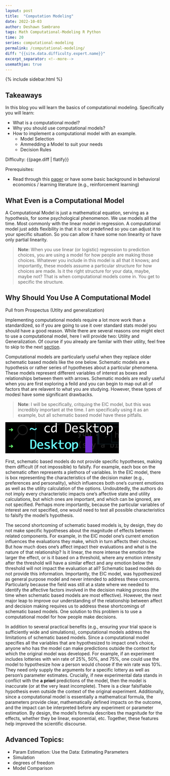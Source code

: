 ```yaml
---
layout: post
title:  "Computation Modeling"
date: 2022-10-03
author: Deshawn Sambrano
tags: Math Computational-Modeling R Python
time: 20
series: computational-modeling
permalink: /computational-modeling/
diff: "{{site.data.difficulty.expert.name}}"
excerpt_separator: <!--more-->
usemathjax: true
---
```


{% include sidebar.html %}

## Takeaways

In this blog you will learn the basics of computational modeling. Specifically you will learn:
- What is a computational model?
- Why you should use computational models?
- How to implement a computational model with an example.
  - Model Selection
  - Ammedding a Model to suit your needs
  - Decision Rules

Difficulty: <span class="{{page.diff | flatify}}">{{page.diff | flatify}}</span>

Prerequisites:
- Read through this [paper][holt] or have some basic background in behavioral economics / learning literature (e.g., reinforcement learning)


## What Even is a Computational Model
<!-- excerpt-start -->

A Computational Model is just a mathematical equation, serving as a hypothesis, for some psychological phenomenon.
We use models all the time.
Most commonly with the linear model in regression.
A computational model just adds flexibility in that it is not predefined so you can adjust it to your specific situation.
So you can allow it have some non linearity or have only partial linearity. 
>**Note**: When you use linear (or logistic) regression to prediction choices, you are using a model for how people are making those choices. Whatever you include in this model is all that it knows; and importantly, these models assume a particular structure for how choices are made. Is it the right structure for your data, maybe, maybe not? That is when computational models come in. You get to specific the structure.

## Why Should You Use A Computational Model
Pull from Prospectus (Utlity and generalization)

Implementing computational models require a lot more work than a standardized, so if you are going to use it over standard stats model you should have a good reason. 
While there are several reasons one might elect to use a computational model, here I will provide two: Utility and Generalization. 
Of course if you already are familar with their utility, feel free to skip to the next [section](#my-first-model).

Computational models are particularly useful when they replace older schematic based models like the one below. 
Schematic models are a hypothesis or rather series of hypotheses about a particular phenomena. 
These models represent different variables of interest as boxes and relationships between them with arrows.
Schematic models are really useful when you are first exploring a feild and you can begin to map out all of factors that are relavent to what you are studying. 
However, these types of modesl have some significant drawbacks.
> **Note**: I will be specifically, critquing the EIC model, but this was incredibly important at the time. I am specifically using it as an example, but all schematic based model have these pitfalls. 


![THIS IS SUPPOSED TO BE AN IMAGE OF A SCHEMATIC BASED MODEL](/assets/imgs/cd.png)

First, schematic based models do not provide specific hypotheses, making them difficult (if not impossible) to falsify.
For example, each box on the schematic often represents a plethora of variables.
In the EIC model, there is box representing the characteristics of the decision maker (e.g., preferences and personality), which influences both one’s current emotions as well as the utility calculation of the options.
Undoubtedly, the authors do not imply every characteristic impacts one’s affective state and utility calculations, but which ones are important, and which can be ignored, are not specified.
Perhaps more importantly, because the particular variables of interest are not specified, one would need to test all possible characteristics to falsify the model’s hypothesis.

The second shortcoming of schematic based models is, by design, they do not make specific hypotheses about the magnitude of effects between related components.
For example, in the EIC model one’s current emotion influences the evaluations they make, which in turn affects their choices.
But how much does one’s affect impact their evaluations and what is the nature of that relationship?
Is it linear, the more intense the emotion the larger the effect, or is it based on a threshold, where any emotion intensity after the threshold will have a similar effect and any emotion below the threshold will not impact the evaluation at all?
Schematic based models do not provide this information.
Importantly, the EIC model, was hypothesized as general purpose model and never intended to address these concerns.
Particularly because the field was still at a state where we needed to identify the affective factors involved in the decision making process (the time when schematic based models are most effective).
However, the next major leap to improve our understanding of the relationship between affect and decision making requires us to address these shortcomings of schematic based models.
One solution to this problem is to use a computational model for how people make decisions.

In addition to several practical benefits (e.g., ensuring your trial space is sufficiently wide and simulations), computational models address the limitations of schematic based models.
Since a computational model specifies all the variables that are hypothesized to impact one’s choice, anyone who has the model can make predictions outside the context for which the original model was developed.
For example, if an experiment includes lotteries with win rate of 25%, 50%, and 75%, one could use the model to hypothesize how a person would choose if the win rate was 10%.
They need only supply the arguments for a specific lottery as well as person’s parameter estimates.
Crucially, if new experimental data stands in conflict with the **a priori** predictions of the model, then the model is inaccurate (or at the very least incomplete).
There is a clear falsifiable hypothesis even outside the context of the original experiment.
Additionally, since a computational model is essentially a mathematical formula, the parameters provide clear, mathematically defined impacts on the outcome, and the impact can be interpreted before any experiment or parameter estimation.
By design, the model’s formula describes the magnitude for the effects, whether they be linear, exponential, etc.
Together, these features help improved the scientific discourse.

## Advanced Topics:

- Param Estimation: Use the Data: Estimating Parameters
- Simulation
- degrees of freedom
- Model Comparison


[holt]: /assets/papers/Holt2002_RiskAversionIncentives_enhanced_opt.pdf "Holt & Laury 2002"
[img]: /assets/imgs/cd.png
